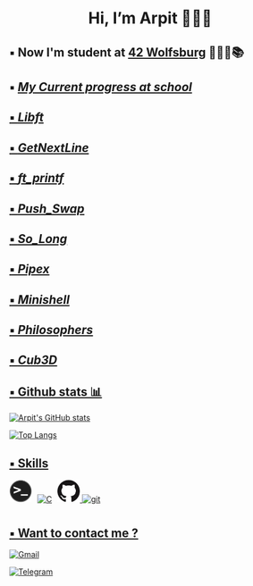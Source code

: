 <h1 align="center"> Hi, I’m Arpit 🙋🏻‍♂️ </h1>

## ▪️ Now I'm student at [42 Wolfsburg](https://42wolfsburg.de) 👨🏻‍💻📚 

## ▪️ <a href='https://profile.intra.42.fr/users/amehrotr' target="My Current progress at school">*My Current progress at school*

## ▪️ <a href='https://github.com/Arpit-42WOB/Arpit-42WOB/tree/main/Libft' target="Libft">*Libft*
## ▪️ <a href='https://github.com/Arpit-42WOB/Arpit-42WOB/tree/main/Get_Next_Line' target="GetNextLine">*GetNextLine*
## ▪️ <a href='https://github.com/Arpit-42WOB/Arpit-42WOB/tree/main/Ft_Printf' target="ft_printf">*ft_printf*
## ▪️ <a href='https://github.com/Arpit-42WOB/Arpit-42WOB/tree/main/Push_Swap' target="Push_Swap">*Push_Swap*
## ▪️ <a href='https://github.com/Arpit-42WOB/Arpit-42WOB/tree/main/So_Long' target="So_Long">*So_Long*
## ▪️ <a href='https://github.com/Arpit-42WOB/Arpit-42WOB/tree/main/Pipex' target="Pipex">*Pipex*
## ▪️ <a href='https://github.com/Arpit-42WOB/Arpit-42WOB/tree/main/Minishell' target="Minishell">*Minishell*
## ▪️ <a href='https://github.com/Arpit-42WOB/Arpit-42WOB/tree/main/Philosophers' target="Philosophers">*Philosophers*
## ▪️ <a href='https://github.com/Arpit-42WOB/Arpit-42WOB/tree/main/Cub3D' target="Cub3D">*Cub3D*

## ▪️ Github stats 📊

![Arpit's GitHub stats](https://github-readme-stats.vercel.app/api?username=Arpit-42WOB&show_icons=true&theme=github_dark)

![Top Langs](https://github-readme-stats.vercel.app/api/top-langs/?username=Arpit-42WOB&layout=compact&theme=github_dark)

## ▪️ Skills
<img src="https://raw.githubusercontent.com/github/explore/80688e429a7d4ef2fca1e82350fe8e3517d3494d/topics/terminal/terminal.png" alt="git" width="40" height="40"/><img style="margin: 10px" src="https://profilinator.rishav.dev/skills-assets/c-original.svg" alt="C" height="40" /><img src="https://raw.githubusercontent.com/github/explore/78df643247d429f6cc873026c0622819ad797942/topics/github/github.png" alt="<GitHub" width="40" height="40"/> <img src="https://www.vectorlogo.zone/logos/git-scm/git-scm-icon.svg" alt="git" width="40" height="40"/> <a href="https://www.photoshop.com/en" target="_blank" rel="noreferrer">

## ▪️ Want to contact me ? 

<a href='mailto:amehrotr@student.42Wolfsburg.de' target="_blank"><img alt='Gmail' src='https://img.shields.io/badge/Gmail-D14836?style=for-the-badge&logo=gmail&logoColor=white'/></a>
</a>

<a href='https://t.me/Mehrotra_Arpit' target="_blank"><img alt='Telegram' src='https://img.shields.io/badge/Telegram-2CA5E0?style=for-the-badge&logo=telegram&logoColor=white'/></a>
</a>
